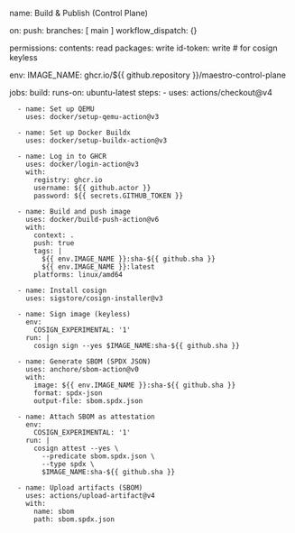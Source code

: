 name: Build & Publish (Control Plane)

on:
  push:
    branches: [ main ]
  workflow_dispatch: {}

permissions:
  contents: read
  packages: write
  id-token: write  # for cosign keyless

env:
  IMAGE_NAME: ghcr.io/${{ github.repository }}/maestro-control-plane

jobs:
  build:
    runs-on: ubuntu-latest
    steps:
      - uses: actions/checkout@v4

      - name: Set up QEMU
        uses: docker/setup-qemu-action@v3

      - name: Set up Docker Buildx
        uses: docker/setup-buildx-action@v3

      - name: Log in to GHCR
        uses: docker/login-action@v3
        with:
          registry: ghcr.io
          username: ${{ github.actor }}
          password: ${{ secrets.GITHUB_TOKEN }}

      - name: Build and push image
        uses: docker/build-push-action@v6
        with:
          context: .
          push: true
          tags: |
            ${{ env.IMAGE_NAME }}:sha-${{ github.sha }}
            ${{ env.IMAGE_NAME }}:latest
          platforms: linux/amd64

      - name: Install cosign
        uses: sigstore/cosign-installer@v3

      - name: Sign image (keyless)
        env:
          COSIGN_EXPERIMENTAL: '1'
        run: |
          cosign sign --yes $IMAGE_NAME:sha-${{ github.sha }}

      - name: Generate SBOM (SPDX JSON)
        uses: anchore/sbom-action@v0
        with:
          image: ${{ env.IMAGE_NAME }}:sha-${{ github.sha }}
          format: spdx-json
          output-file: sbom.spdx.json

      - name: Attach SBOM as attestation
        env:
          COSIGN_EXPERIMENTAL: '1'
        run: |
          cosign attest --yes \
            --predicate sbom.spdx.json \
            --type spdx \
            $IMAGE_NAME:sha-${{ github.sha }}

      - name: Upload artifacts (SBOM)
        uses: actions/upload-artifact@v4
        with:
          name: sbom
          path: sbom.spdx.json